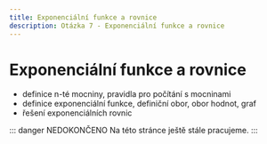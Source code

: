 ```yaml
---
title: Exponenciální funkce a rovnice
description: Otázka 7 - Exponenciální funkce a rovnice
---
```


# **Exponenciální funkce a rovnice**

- definice n-té mocniny, pravidla pro počítání s mocninami
- definice exponenciální funkce, definiční obor, obor hodnot, graf
- řešení exponenciálních rovnic

::: danger NEDOKONČENO
Na této stránce ještě stále pracujeme.
:::
